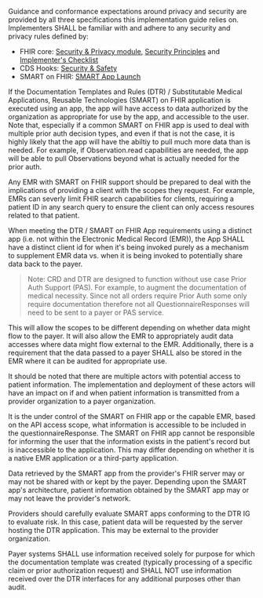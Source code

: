Guidance and conformance expectations around privacy and security are provided by all three specifications this implementation guide relies on. Implementers SHALL be familiar with and adhere to any security and privacy rules defined by:

* FHIR core: [Security & Privacy module]({{site.data.fhir.path}}secpriv-module.html), [Security Principles]({{site.data.fhir.path}}security.html) and [Implementer's Checklist]({{site.data.fhir.path}}safety.html)
* CDS Hooks: [Security & Safety](https://cds-hooks.hl7.org/1.0/#security-and-safety)
* SMART on FHIR: [SMART App Launch](http://www.hl7.org/fhir/smart-app-launch)

If the Documentation Templates and Rules (DTR) / Substitutable Medical Applications, Reusable Technologies (SMART) on FHIR application is executed using an app, the app will have access to data authorized by the organization as appropriate for use by the app, and accessible to the user. Note that, especially if a common SMART on FHIR app is used to deal with multiple prior auth decision types, and even if that is not the case, it is highly likely that the app will have the abiltiy to pull much more data than is needed. For example, if Observation.read capabilities are needed, the app will be able to pull Observations beyond what is actually needed for the prior auth.

Any EMR with SMART on FHIR support should be prepared to deal with the implications of providing a client with the scopes they request.  For example, EMRs can severly limit FHIR search capabilities for clients, requiring a patient ID in any search query to ensure the client can only access resoures related to that patient.

When meeting the DTR / SMART on FHIR App requirements using a distinct app (i.e. not within the  Electronic Medical Record (EMR)), the App SHALL have a distinct client id for when it's being invoked purely as a mechanism to supplement EMR data vs. when it is being invoked to potentially share data back to the payer.

>Note: CRD and DTR are designed to function without use case Prior Auth Support (PAS). For example, to augment the documentation of medical necessity. Since not all orders require Prior Auth some only require documentation therefore not all QuestionnaireResponses will need to be sent to a payer or PAS service. 

This will allow the scopes to be different depending on whether data might flow to the payer. It will also allow the EMR to appropriately audit data accesses where data might flow external to the EMR.
Additionally, there is a requirement that the data passed to a payer SHALL also be stored in the EMR where it can be audited for appropriate use.

It should be noted that there are multiple actors with potential access to patient information. The implementation and deployment of these actors will have an impact on if and when patient information is transmitted from a provider organization to a payer organization.

It is the under control of the SMART on FHIR app or the capable EMR, based on the API access scope, what information is accessible to be included in the questionnaireResponse. The SMART on FHIR app cannot be responsible for informing the user that the information exists in the patient's record but is inaccessible to the application. This may differ depending on whether it is a native EMR application or a third-party application.

Data retrieved by the SMART app from the provider's FHIR server may or may not be shared with or kept by the payer. Depending upon the SMART app's architecture, patient information obtained by the SMART app may or may not leave the provider's network. 

Providers should carefully evaluate SMART apps conforming to the DTR IG to evaluate risk. In this case, patient data will be requested by the server hosting the DTR application. This may be external to the provider organization.

Payer systems SHALL use information received solely for purpose for which the documentation template was created (typically processing of a specific claim or prior authorization request) and SHALL NOT use information received over the DTR interfaces for any additional purposes other than audit.
